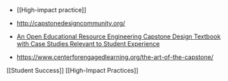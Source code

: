   - [[High-impact practice]]

  - http://capstonedesigncommunity.org/
  - [An Open Educational Resource Engineering Capstone Design Textbook
    with Case Studies Relevant to Student
    Experience](http://capstonedesigncommunity.org/sites/default/files/proceedings_papers/OER%20Design%20Text.pdf)

  - https://www.centerforengagedlearning.org/the-art-of-the-capstone/

[[Student Success]] [[High-Impact Practices]]